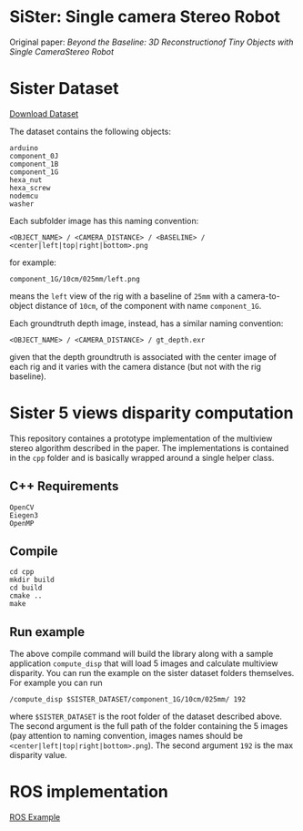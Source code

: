 # SiSter: Single camera Stereo Robot

Original paper: *Beyond the Baseline: 3D Reconstructionof Tiny Objects with Single CameraStereo Robot*

# Sister Dataset

[Download Dataset](http://github.com)

The dataset contains the following objects:

```
arduino
component_0J
component_1B
component_1G
hexa_nut
hexa_screw
nodemcu
washer
```

Each subfolder image has this naming convention:

```
<OBJECT_NAME> / <CAMERA_DISTANCE> / <BASELINE> / <center|left|top|right|bottom>.png
```

for example:

```
component_1G/10cm/025mm/left.png
```

means the `left` view of the rig with a baseline of `25mm` with a camera-to-object distance of `10cm`, of the component with name `component_1G`.

Each groundtruth depth image, instead, has a similar naming convention:

```
<OBJECT_NAME> / <CAMERA_DISTANCE> / gt_depth.exr
```

given that the depth groundtruth is associated with the center image of each rig and it varies with the camera distance (but not with the rig baseline).  


# Sister 5 views disparity computation

This repository containes a prototype implementation of the multiview stereo algorithm described in the paper. The implementations is contained in the `cpp` folder and is basically wrapped around a single helper class.

## C++ Requirements

```
OpenCV 
Eiegen3
OpenMP
```

## Compile

```
cd cpp
mkdir build
cd build
cmake ..
make
```

## Run example

The above compile command will build the library along with a sample application `compute_disp` that will load 5 images and calculate multiview disparity. You can run the example on the sister dataset folders themselves. For example you can run

```
/compute_disp $SISTER_DATASET/component_1G/10cm/025mm/ 192
```

where `$SISTER_DATASET` is the root folder of the dataset described above. The second argument is the full path of the folder containing the 5 images (pay attention to naming convention, images names should be `<center|left|top|right|bottom>.png`). The second argument `192` is the max disparity value.


# ROS implementation

[ROS Example](https://github.com/CVLAB-Unibo/sister/tree/f9044bbdadbe303b71c40f49f3c68de9a9ec5d64/ros)